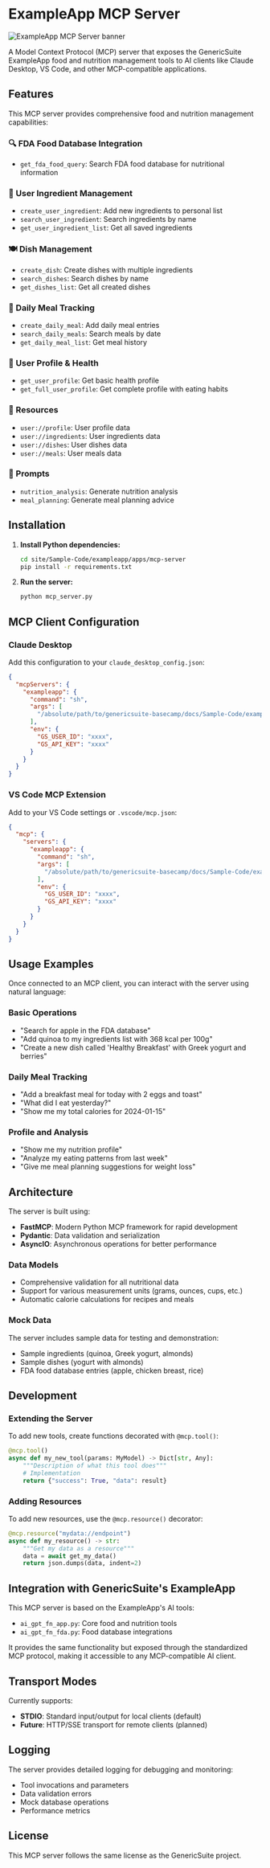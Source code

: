 # ExampleApp MCP Server

![ExampleApp MCP Server banner](./assets/exampleapp.mcp.server.banner.010.png)

A Model Context Protocol (MCP) server that exposes the GenericSuite ExampleApp food and nutrition management tools to AI clients like Claude Desktop, VS Code, and other MCP-compatible applications.

## Features

This MCP server provides comprehensive food and nutrition management capabilities:

### 🔍 FDA Food Database Integration
- `get_fda_food_query`: Search FDA food database for nutritional information

### 🥘 User Ingredient Management  
- `create_user_ingredient`: Add new ingredients to personal list
- `search_user_ingredient`: Search ingredients by name
- `get_user_ingredient_list`: Get all saved ingredients

### 🍽️ Dish Management
- `create_dish`: Create dishes with multiple ingredients
- `search_dishes`: Search dishes by name  
- `get_dishes_list`: Get all created dishes

### 📅 Daily Meal Tracking
- `create_daily_meal`: Add daily meal entries
- `search_daily_meals`: Search meals by date
- `get_daily_meal_list`: Get meal history

### 👤 User Profile & Health
- `get_user_profile`: Get basic health profile
- `get_full_user_profile`: Get complete profile with eating habits

### 📂 Resources
- `user://profile`: User profile data
- `user://ingredients`: User ingredients data  
- `user://dishes`: User dishes data
- `user://meals`: User meals data

### 📝 Prompts
- `nutrition_analysis`: Generate nutrition analysis
- `meal_planning`: Generate meal planning advice

## Installation

1. **Install Python dependencies:**
   ```bash
   cd site/Sample-Code/exampleapp/apps/mcp-server
   pip install -r requirements.txt
   ```

2. **Run the server:**
   ```bash
   python mcp_server.py
   ```

## MCP Client Configuration

### Claude Desktop

Add this configuration to your `claude_desktop_config.json`:

```json
{
  "mcpServers": {
    "exampleapp": {
      "command": "sh",
      "args": [
        "/absolute/path/to/genericsuite-basecamp/docs/Sample-Code/exampleapp/apps/mcp-server/run_mcp_server.sh"
      ],
      "env": {
        "GS_USER_ID": "xxxx",
        "GS_API_KEY": "xxxx"
      }
    }
  }
}
```

### VS Code MCP Extension

Add to your VS Code settings or `.vscode/mcp.json`:

```json
{
  "mcp": {
    "servers": {
      "exampleapp": {
        "command": "sh",
        "args": [
          "/absolute/path/to/genericsuite-basecamp/docs/Sample-Code/exampleapp/apps/mcp-server/run_mcp_server.sh"
        ],
        "env": {
          "GS_USER_ID": "xxxx",
          "GS_API_KEY": "xxxx"
        }
      }
    }
  }
}
```

## Usage Examples

Once connected to an MCP client, you can interact with the server using natural language:

### Basic Operations
- "Search for apple in the FDA database"
- "Add quinoa to my ingredients list with 368 kcal per 100g"
- "Create a new dish called 'Healthy Breakfast' with Greek yogurt and berries"

### Daily Meal Tracking
- "Add a breakfast meal for today with 2 eggs and toast"
- "What did I eat yesterday?"
- "Show me my total calories for 2024-01-15"

### Profile and Analysis
- "Show me my nutrition profile"
- "Analyze my eating patterns from last week"
- "Give me meal planning suggestions for weight loss"

## Architecture

The server is built using:
- **FastMCP**: Modern Python MCP framework for rapid development
- **Pydantic**: Data validation and serialization
- **AsyncIO**: Asynchronous operations for better performance

### Data Models
- Comprehensive validation for all nutritional data
- Support for various measurement units (grams, ounces, cups, etc.)
- Automatic calorie calculations for recipes and meals

### Mock Data
The server includes sample data for testing and demonstration:
- Sample ingredients (quinoa, Greek yogurt, almonds)
- Sample dishes (yogurt with almonds)
- FDA food database entries (apple, chicken breast, rice)

## Development

### Extending the Server
To add new tools, create functions decorated with `@mcp.tool()`:

```python
@mcp.tool()
async def my_new_tool(params: MyModel) -> Dict[str, Any]:
    """Description of what this tool does"""
    # Implementation
    return {"success": True, "data": result}
```

### Adding Resources
To add new resources, use the `@mcp.resource()` decorator:

```python
@mcp.resource("mydata://endpoint")
async def my_resource() -> str:
    """Get my data as a resource"""
    data = await get_my_data()
    return json.dumps(data, indent=2)
```

## Integration with GenericSuite's ExampleApp

This MCP server is based on the ExampleApp's AI tools:
- `ai_gpt_fn_app.py`: Core food and nutrition tools
- `ai_gpt_fn_fda.py`: Food database integrations

It provides the same functionality but exposed through the standardized MCP protocol, making it accessible to any MCP-compatible AI client.

## Transport Modes

Currently supports:
- **STDIO**: Standard input/output for local clients (default)
- **Future**: HTTP/SSE transport for remote clients (planned)

## Logging

The server provides detailed logging for debugging and monitoring:
- Tool invocations and parameters
- Data validation errors
- Mock database operations
- Performance metrics

## License

This MCP server follows the same license as the GenericSuite project.